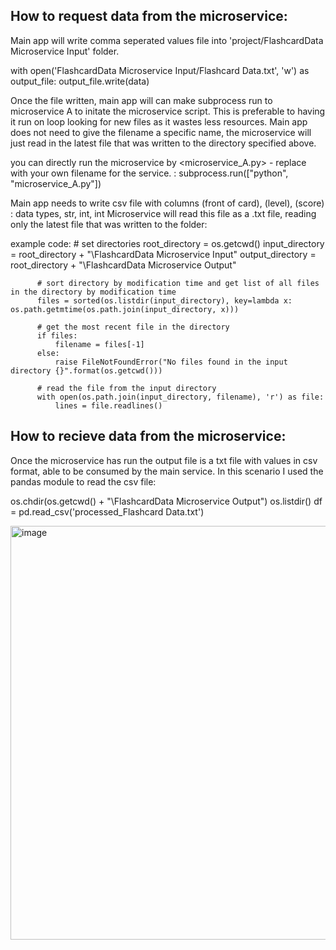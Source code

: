 

## **How to request data from the microservice:**

Main app will write comma seperated values file into 'project/FlashcardData Microservice Input' folder.

with open('FlashcardData Microservice Input/Flashcard Data.txt', 'w') as output_file:
    output_file.write(data)

Once the file written, main app will can make subprocess run to microservice A to initate the microservice script. This is preferable to having it run on loop looking for new files as it wastes less resources. 
Main app does not need to give the filename a specific name, the microservice will just read in the latest file that was written to the directory specified above. 

you can directly run the microservice by <microservice_A.py> - replace with your own filename for the service. : 
subprocess.run(["python", "microservice_A.py"])



Main app needs to write csv file with columns (front of card), (level), (score) : data types, str, int, int
Microservice will read this file as a .txt file, reading only the latest file that was written to the folder: 

example code: 
          # set directories
          root_directory = os.getcwd()
          input_directory = root_directory + "\\FlashcardData Microservice Input"
          output_directory = root_directory + "\\FlashcardData Microservice Output"
          
          # sort directory by modification time and get list of all files in the directory by modification time
          files = sorted(os.listdir(input_directory), key=lambda x: os.path.getmtime(os.path.join(input_directory, x)))
          
          # get the most recent file in the directory
          if files:
              filename = files[-1]
          else:
              raise FileNotFoundError("No files found in the input directory {}".format(os.getcwd()))
          
          # read the file from the input directory
          with open(os.path.join(input_directory, filename), 'r') as file:
              lines = file.readlines()




## **How to recieve data from the microservice:**
Once the microservice has run the output file is a txt file with values in csv format, able to be consumed by the main service. In this scenario I used the pandas module to read the csv file: 

os.chdir(os.getcwd() + "\\FlashcardData Microservice Output") 
os.listdir()
df = pd.read_csv('processed_Flashcard Data.txt')



<img width="805" height="662" alt="image" src="https://github.com/user-attachments/assets/0e0bb31e-7909-4315-92e6-887c5330a004" />
